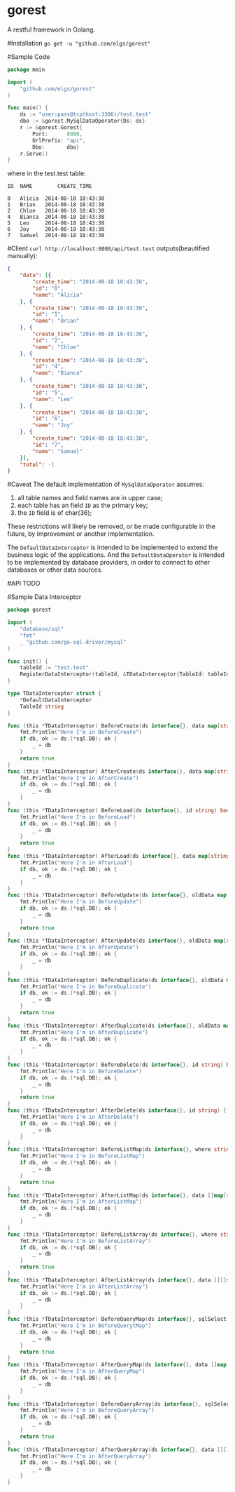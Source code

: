 gorest
======

A restful framework in Golang.

#Installation
`go get -u "github.com/elgs/gorest"`

#Sample Code
```go
package main

import (
	"github.com/elgs/gorest"
)

func main() {
	ds := "user:pass@tcp(host:3306)/test.test"
	dbo := &gorest.MySqlDataOperator{Ds: ds}
	r := &gorest.Gorest{
		Port:      8080,
		UrlPrefix: "api",
		Dbo:       dbo}
	r.Serve()
}

```
where in the test.test table:
```
ID	NAME		CREATE_TIME

0	Alicia	2014-08-18 18:43:38
1	Brian	2014-08-18 18:43:38
2	Chloe	2014-08-18 18:43:38
4	Bianca	2014-08-18 18:43:38
5	Leo		2014-08-18 18:43:38
6	Joy		2014-08-18 18:43:38
7	Samuel	2014-08-18 18:43:38
```

#Client
`curl http://localhost:8080/api/test.test`
outputs(beautified manually):
```json
{
	"data": [{
		"create_time": "2014-08-18 18:43:38",
		"id": "0",
		"name": "Alicia"
	}, {
		"create_time": "2014-08-18 18:43:38",
		"id": "1",
		"name": "Brian"
	}, {
		"create_time": "2014-08-18 18:43:38",
		"id": "2",
		"name": "Chloe"
	}, {
		"create_time": "2014-08-18 18:43:38",
		"id": "4",
		"name": "Bianca"
	}, {
		"create_time": "2014-08-18 18:43:38",
		"id": "5",
		"name": "Leo"
	}, {
		"create_time": "2014-08-18 18:43:38",
		"id": "6",
		"name": "Joy"
	}, {
		"create_time": "2014-08-18 18:43:38",
		"id": "7",
		"name": "Samuel"
	}],
	"total": -1
}
```

#Caveat
The default implementation of `MySqlDataOperator` assumes:
1. all table names and field names are in upper case;
2. each table has an field `ID` as the primary key;
3. the `ID` field is of char(36);

These restrictions will likely be removed, or be made configurable in the 
future, by improvement or another implementation.

The `DefaultDataInterceptor` is intended to be implemented to extend the 
business logic of the applications. And the `DefaultDataOperator` is intended 
to be implemented by database providers, in order to connect to other databases
or other data sources.

#API
TODO

#Sample Data Interceptor
```go
package gorest

import (
	"database/sql"
	"fmt"
	_ "github.com/go-sql-driver/mysql"
)

func init() {
	tableId := "test.test"
	RegisterDataInterceptor(tableId, &TDataInterceptor{TableId: tableId})
}

type TDataInterceptor struct {
	*DefaultDataInterceptor
	TableId string
}

func (this *TDataInterceptor) BeforeCreate(ds interface{}, data map[string]interface{}) bool {
	fmt.Println("Here I'm in BeforeCreate")
	if db, ok := ds.(*sql.DB); ok {
		_ = db
	}
	return true
}
func (this *TDataInterceptor) AfterCreate(ds interface{}, data map[string]interface{}) {
	fmt.Println("Here I'm in AfterCreate")
	if db, ok := ds.(*sql.DB); ok {
		_ = db
	}
}
func (this *TDataInterceptor) BeforeLoad(ds interface{}, id string) bool {
	fmt.Println("Here I'm in BeforeLoad")
	if db, ok := ds.(*sql.DB); ok {
		_ = db
	}
	return true
}
func (this *TDataInterceptor) AfterLoad(ds interface{}, data map[string]string) {
	fmt.Println("Here I'm in AfterLoad")
	if db, ok := ds.(*sql.DB); ok {
		_ = db
	}
}
func (this *TDataInterceptor) BeforeUpdate(ds interface{}, oldData map[string]interface{}, data map[string]interface{}) bool {
	fmt.Println("Here I'm in BeforeUpdate")
	if db, ok := ds.(*sql.DB); ok {
		_ = db
	}
	return true
}
func (this *TDataInterceptor) AfterUpdate(ds interface{}, oldData map[string]interface{}, data map[string]interface{}) {
	fmt.Println("Here I'm in AfterUpdate")
	if db, ok := ds.(*sql.DB); ok {
		_ = db
	}
}
func (this *TDataInterceptor) BeforeDuplicate(ds interface{}, oldData map[string]interface{}, data map[string]interface{}) bool {
	fmt.Println("Here I'm in BeforeDuplicate")
	if db, ok := ds.(*sql.DB); ok {
		_ = db
	}
	return true
}
func (this *TDataInterceptor) AfterDuplicate(ds interface{}, oldData map[string]interface{}, data map[string]interface{}) {
	fmt.Println("Here I'm in AfterDuplicate")
	if db, ok := ds.(*sql.DB); ok {
		_ = db
	}
}
func (this *TDataInterceptor) BeforeDelete(ds interface{}, id string) bool {
	fmt.Println("Here I'm in BeforeDelete")
	if db, ok := ds.(*sql.DB); ok {
		_ = db
	}
	return true
}
func (this *TDataInterceptor) AfterDelete(ds interface{}, id string) {
	fmt.Println("Here I'm in AfterDelete")
	if db, ok := ds.(*sql.DB); ok {
		_ = db
	}
}
func (this *TDataInterceptor) BeforeListMap(ds interface{}, where string, order string, start int64, limit int64, includeTotal bool) bool {
	fmt.Println("Here I'm in BeforeListMap")
	if db, ok := ds.(*sql.DB); ok {
		_ = db
	}
	return true
}
func (this *TDataInterceptor) AfterListMap(ds interface{}, data []map[string]string, total int64) {
	fmt.Println("Here I'm in AfterListMap")
	if db, ok := ds.(*sql.DB); ok {
		_ = db
	}
}
func (this *TDataInterceptor) BeforeListArray(ds interface{}, where string, order string, start int64, limit int64, includeTotal bool) bool {
	fmt.Println("Here I'm in BeforeListArray")
	if db, ok := ds.(*sql.DB); ok {
		_ = db
	}
	return true
}
func (this *TDataInterceptor) AfterListArray(ds interface{}, data [][]string, total int64) {
	fmt.Println("Here I'm in AfterListArray")
	if db, ok := ds.(*sql.DB); ok {
		_ = db
	}
}
func (this *TDataInterceptor) BeforeQueryMap(ds interface{}, sqlSelect string, sqlSelectCount string, start int64, limit int64, includeTotal bool) bool {
	fmt.Println("Here I'm in BeforeQuerytMap")
	if db, ok := ds.(*sql.DB); ok {
		_ = db
	}
	return true
}
func (this *TDataInterceptor) AfterQueryMap(ds interface{}, data []map[string]string, total int64) {
	fmt.Println("Here I'm in AfterQueryMap")
	if db, ok := ds.(*sql.DB); ok {
		_ = db
	}
}
func (this *TDataInterceptor) BeforeQueryArray(ds interface{}, sqlSelect string, sqlSelectCount string, start int64, limit int64, includeTotal bool) bool {
	fmt.Println("Here I'm in BeforeQueryArray")
	if db, ok := ds.(*sql.DB); ok {
		_ = db
	}
	return true
}
func (this *TDataInterceptor) AfterQueryArray(ds interface{}, data [][]string, total int64) {
	fmt.Println("Here I'm in AfterQueryArray")
	if db, ok := ds.(*sql.DB); ok {
		_ = db
	}
}
```
